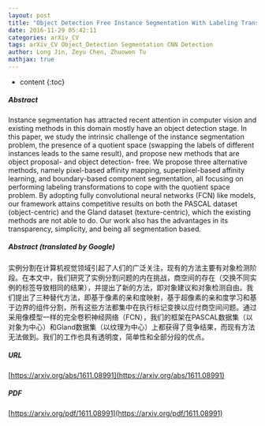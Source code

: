 ```yaml
---
layout: post
title: "Object Detection Free Instance Segmentation With Labeling Transformations"
date: 2016-11-29 05:42:11
categories: arXiv_CV
tags: arXiv_CV Object_Detection Segmentation CNN Detection
author: Long Jin, Zeyu Chen, Zhuowen Tu
mathjax: true
---
```


* content
{:toc}

##### Abstract
Instance segmentation has attracted recent attention in computer vision and existing methods in this domain mostly have an object detection stage. In this paper, we study the intrinsic challenge of the instance segmentation problem, the presence of a quotient space (swapping the labels of different instances leads to the same result), and propose new methods that are object proposal- and object detection- free. We propose three alternative methods, namely pixel-based affinity mapping, superpixel-based affinity learning, and boundary-based component segmentation, all focusing on performing labeling transformations to cope with the quotient space problem. By adopting fully convolutional neural networks (FCN) like models, our framework attains competitive results on both the PASCAL dataset (object-centric) and the Gland dataset (texture-centric), which the existing methods are not able to do. Our work also has the advantages in its transparency, simplicity, and being all segmentation based.

##### Abstract (translated by Google)
实例分割在计算机视觉领域引起了人们的广泛关注，现有的方法主要有对象检测阶段。在本文中，我们研究了实例分割问题的内在挑战，商空间的存在（交换不同实例的标签导致相同的结果），并提出了新的方法，即对象建议和对象检测自由。我们提出了三种替代方法，即基于像素的亲和度映射，基于超像素的亲和度学习和基于边界的组件分割，所有这些方法都集中在执行标记变换以应付商空间问题。通过采用像模型一样的完全卷积神经网络（FCN），我们的框架在PASCAL数据集（以对象为中心）和Gland数据集（以纹理为中心）上都获得了竞争结果，而现有方法无法做到。我们的工作也具有透明度，简单性和全部分段的优点。

##### URL
[https://arxiv.org/abs/1611.08991](https://arxiv.org/abs/1611.08991)

##### PDF
[https://arxiv.org/pdf/1611.08991](https://arxiv.org/pdf/1611.08991)

